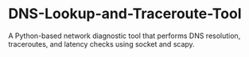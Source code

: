 # DNS-Lookup-and-Traceroute-Tool
A Python-based network diagnostic tool that performs DNS resolution, traceroutes,  and latency checks using socket and scapy. 
